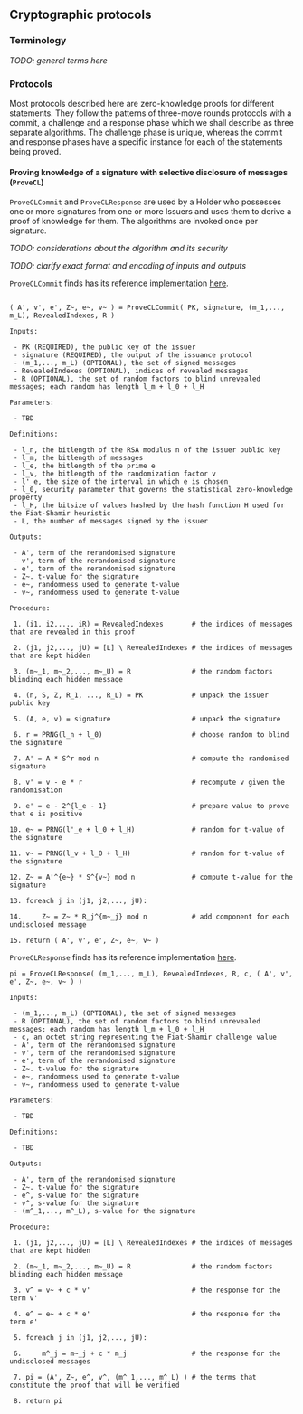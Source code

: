 ## Cryptographic protocols

### Terminology

_TODO: general terms here_

### Protocols

Most protocols described here are zero-knowledge proofs for different statements. They follow the patterns of three-move rounds protocols with a commit, a challenge and a response phase which we shall describe as three separate algorithms. The challenge phase is unique, whereas the commit and response phases have a specific instance for each of the statements being proved.

#### Proving knowledge of a signature with selective disclosure of messages (`ProveCL`)

`ProveCLCommit` and `ProveCLResponse` are used by a Holder who possesses one or more signatures from one or more Issuers and uses them to derive a proof of knowledge for them. The algorithms are invoked once per signature.

_TODO: considerations about the algorithm and its security_

_TODO: clarify exact format and encoding of inputs and outputs_

`ProveCLCommit` finds has its reference implementation [here](https://github.com/hyperledger/ursa/blob/ece6ce32a59df4e1f99fa38243c1236423066bc2/libursa/src/cl/prover.rs#L1313-L1394).

```

( A', v', e', Z~, e~, v~ ) = ProveCLCommit( PK, signature, (m_1,..., m_L), RevealedIndexes, R )

Inputs:

 - PK (REQUIRED), the public key of the issuer
 - signature (REQUIRED), the output of the issuance protocol
 - (m_1,..., m_L) (OPTIONAL), the set of signed messages
 - RevealedIndexes (OPTIONAL), indices of revealed messages
 - R (OPTIONAL), the set of random factors to blind unrevealed messages; each random has length l_m + l_0 + l_H

Parameters:

 - TBD

Definitions:

 - l_n, the bitlength of the RSA modulus n of the issuer public key
 - l_m, the bitlength of messages
 - l_e, the bitlength of the prime e
 - l_v, the bitlength of the randomization factor v
 - l'_e, the size of the interval in which e is chosen
 - l_0, security parameter that governs the statistical zero-knowledge property
 - l_H, the bitsize of values hashed by the hash function H used for the Fiat-Shamir heuristic
 - L, the number of messages signed by the issuer

Outputs:

 - A', term of the rerandomised signature
 - v', term of the rerandomised signature
 - e', term of the rerandomised signature
 - Z~. t-value for the signature
 - e~, randomness used to generate t-value
 - v~, randomness used to generate t-value

Procedure:

 1. (i1, i2,..., iR) = RevealedIndexes       # the indices of messages that are revealed in this proof

 2. (j1, j2,..., jU) = [L] \ RevealedIndexes # the indices of messages that are kept hidden

 3. (m~_1, m~_2,..., m~_U) = R               # the random factors blinding each hidden message

 4. (n, S, Z, R_1, ..., R_L) = PK            # unpack the issuer public key

 5. (A, e, v) = signature                    # unpack the signature

 6. r = PRNG(l_n + l_0)                      # choose random to blind the signature

 7. A' = A * S^r mod n                       # compute the randomised signature

 8. v' = v - e * r                           # recompute v given the randomisation

 9. e' = e - 2^{l_e - 1}                     # prepare value to prove that e is positive

10. e~ = PRNG(l'_e + l_0 + l_H)              # random for t-value of the signature

11. v~ = PRNG(l_v + l_0 + l_H)               # random for t-value of the signature

12. Z~ = A'^{e~} * S^{v~} mod n              # compute t-value for the signature

13. foreach j in (j1, j2,..., jU):

14.     Z~ = Z~ * R_j^{m~_j} mod n           # add component for each undisclosed message

15. return ( A', v', e', Z~, e~, v~ )
```

`ProveCLResponse` finds has its reference implementation [here](https://github.com/hyperledger/ursa/blob/ece6ce32a59df4e1f99fa38243c1236423066bc2/libursa/src/cl/prover.rs#L1533-L1633).

```
pi = ProveCLResponse( (m_1,..., m_L), RevealedIndexes, R, c, ( A', v', e', Z~, e~, v~ ) )

Inputs:

 - (m_1,..., m_L) (OPTIONAL), the set of signed messages
 - R (OPTIONAL), the set of random factors to blind unrevealed messages; each random has length l_m + l_0 + l_H
 - c, an octet string representing the Fiat-Shamir challenge value
 - A', term of the rerandomised signature
 - v', term of the rerandomised signature
 - e', term of the rerandomised signature
 - Z~. t-value for the signature
 - e~, randomness used to generate t-value
 - v~, randomness used to generate t-value

Parameters:

 - TBD

Definitions:

 - TBD

Outputs:

 - A', term of the rerandomised signature
 - Z~. t-value for the signature
 - e^, s-value for the signature
 - v^, s-value for the signature
 - (m^_1,..., m^_L), s-value for the signature

Procedure:

 1. (j1, j2,..., jU) = [L] \ RevealedIndexes # the indices of messages that are kept hidden

 2. (m~_1, m~_2,..., m~_U) = R               # the random factors blinding each hidden message

 3. v^ = v~ + c * v'                         # the response for the term v'

 4. e^ = e~ + c * e'                         # the response for the term e'

 5. foreach j in (j1, j2,..., jU):

 6.     m^_j = m~_j + c * m_j                # the response for the undisclosed messages

 7. pi = (A', Z~, e^, v^, (m^_1,..., m^_L) ) # the terms that constitute the proof that will be verified

 8. return pi
```

